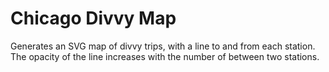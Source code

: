 # Chicago Divvy Map

Generates an SVG map of divvy trips, with a line to and from each station. The opacity of the line increases with the number
of between two stations.
